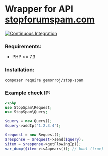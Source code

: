 # Wrapper for API [stopforumspam.com](https://www.stopforumspam.com/usage)

[![Continuous Integration](https://github.com/Gemorroj/StopSpam/workflows/Continuous%20Integration/badge.svg?branch=master)](https://github.com/Gemorroj/StopSpam/actions?query=workflow%3A%22Continuous+Integration%22)


### Requirements:

- PHP >= 7.3


### Installation:
```bash
composer require gemorroj/stop-spam
```


### Example check IP:

```php
<?php
use StopSpam\Request;
use StopSpam\Query;

$query = new Query();
$query->addIp('1.2.3.4');

$request = new Request();
$response = $request->send($query);
$item = $response->getFlowingIp();
var_dump($item->isAppears()); // bool (true)
```
